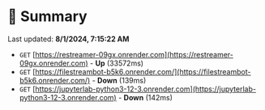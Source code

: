 # 📖 Summary
Last updated: **8/1/2024, 7:15:22 AM**

- `GET` [https://restreamer-09gx.onrender.com](https://restreamer-09gx.onrender.com) - **Up** (33572ms)
- `GET` [https://filestreambot-b5k6.onrender.com/](https://filestreambot-b5k6.onrender.com/) - **Down** (139ms)
- `GET` [https://jupyterlab-python3-12-3.onrender.com](https://jupyterlab-python3-12-3.onrender.com) - **Down** (142ms)

